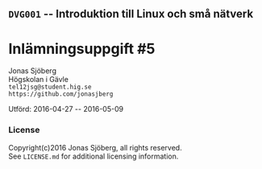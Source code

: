 ## `DVG001` -- Introduktion till Linux och små nätverk

#  Inlämningsuppgift #5


Jonas Sjöberg  
Högskolan i Gävle  
`tel12jsg@student.hig.se`  
`https://github.com/jonasjberg`  


Utförd: 2016-04-27 -- 2016-05-09



### License
Copyright(c)2016 Jonas Sjöberg, all rights reserved.  
See `LICENSE.md` for additional licensing information.


